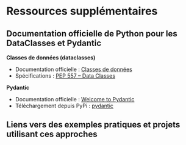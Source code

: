 # Ressources supplémentaires

## Documentation officielle de Python pour les DataClasses et Pydantic

**Classes de données (dataclasses)**

- Documentation officielle : [Classes de données](https://docs.python.org/fr/3/library/dataclasses.html)
- Spécifications : [PEP 557 – Data Classes](https://peps.python.org/pep-0557/)

**Pydantic**

- Documentation officielle : [Welcome to Pydantic](https://docs.pydantic.dev/latest/)
- Téléchargement depuis PyPi : [pydantic](https://pypi.org/project/pydantic/)

## Liens vers des exemples pratiques et projets utilisant ces approches

